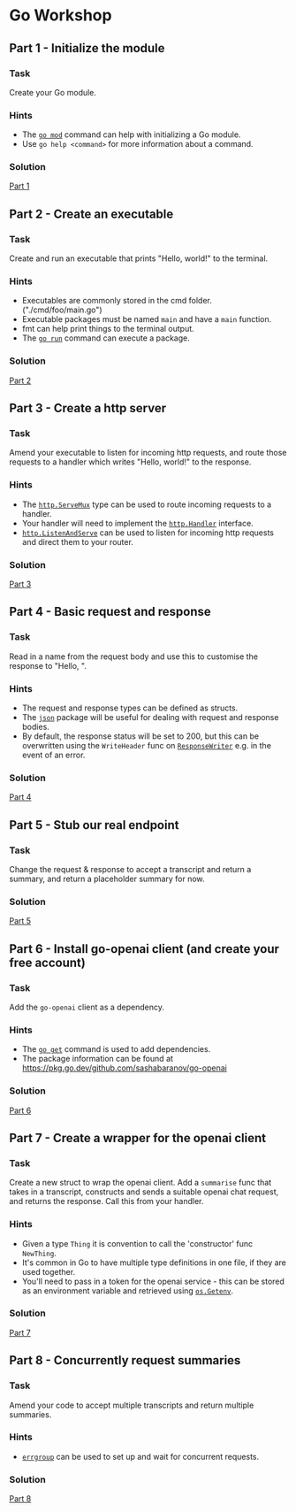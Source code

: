 # Go Workshop

## Part 1 - Initialize the module

### Task
Create your Go module.

### Hints
- The [`go mod`](https://pkg.go.dev/cmd/go#hdr-Module_maintenance) command can help with initializing a Go module.
- Use `go help <command>` for more information about a command.

### Solution
[Part 1](/part1)

## Part 2 - Create an executable

### Task
Create and run an executable that prints "Hello, world!" to the terminal.

### Hints
- Executables are commonly stored in the cmd folder. ("./cmd/foo/main.go")
- Executable packages must be named `main` and have a `main` function.
- fmt can help print things to the terminal output.
- The [`go run`](https://pkg.go.dev/cmd/go#hdr-Compile_and_run_Go_program) command can execute a package.

### Solution
[Part 2](/part2)

## Part 3 - Create a http server

### Task
Amend your executable to listen for incoming http requests, and route those requests to a handler which writes "Hello, world!" to the response.

### Hints
- The [`http.ServeMux`](https://pkg.go.dev/net/http#ServeMux) type can be used to route incoming requests to a handler.
- Your handler will need to implement the [`http.Handler`](https://pkg.go.dev/net/http#Handler) interface.
- [`http.ListenAndServe`](https://pkg.go.dev/net/http#ListenAndServe) can be used to listen for incoming http requests and direct them to your router.

### Solution
[Part 3](/part3)

## Part 4 - Basic request and response

### Task
Read in a name from the request body and use this to customise the response to "Hello, <name>".

### Hints
- The request and response types can be defined as structs.
- The [`json`](https://pkg.go.dev/encoding/json) package will be useful for dealing with request and response bodies.
- By default, the response status will be set to 200, but this can be overwritten using the `WriteHeader` func on [`ResponseWriter`](https://pkg.go.dev/net/http@go1.20.6#ResponseWriter) e.g. in the event of an error.

### Solution
[Part 4](/part4)

## Part 5 - Stub our real endpoint

### Task
Change the request & response to accept a transcript and return a summary, and return a placeholder summary for now.

### Solution
[Part 5](/part5)

## Part 6 - Install go-openai client (and create your free account)

### Task
Add the `go-openai` client as a dependency.

### Hints
- The [`go get`](https://pkg.go.dev/cmd/go#hdr-Add_dependencies_to_current_module_and_install_them) command is used to add dependencies.
- The package information can be found at https://pkg.go.dev/github.com/sashabaranov/go-openai

### Solution
[Part 6](/part6)

## Part 7 - Create a wrapper for the openai client

### Task
Create a new struct to wrap the openai client.  Add a `summarise` func that takes in a transcript, constructs and sends a suitable openai chat request, and returns the response.  Call this from your handler.

### Hints
- Given a type `Thing` it is convention to call the 'constructor' func `NewThing`.
- It's common in Go to have multiple type definitions in one file, if they are used together.
- You'll need to pass in a token for the openai service - this can be stored as an environment variable and retrieved using [`os.Getenv`](https://pkg.go.dev/os@go1.20.6#Getenv).

### Solution
[Part 7](/part7)

## Part 8 - Concurrently request summaries

### Task
Amend your code to accept multiple transcripts and return multiple summaries.

### Hints
- [`errgroup`](https://pkg.go.dev/golang.org/x/sync/errgroup) can be used to set up and wait for concurrent requests.

### Solution
[Part 8](/part8)
